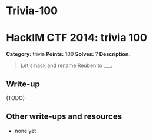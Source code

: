 # Trivia-100
# HackIM CTF 2014: trivia 100

**Category:** trivia
**Points:** 100
**Solves:** ?
**Description:**

> Let's hack and rename Reuben to \_\_\_.

## Write-up

(TODO)

## Other write-ups and resources

* none yet
